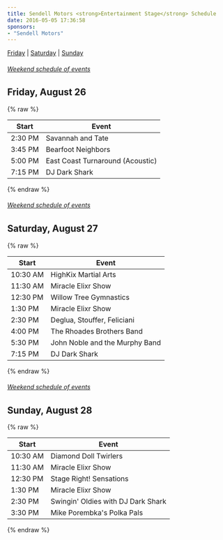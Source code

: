 ```yaml
---
title: Sendell Motors <strong>Entertainment Stage</strong> Schedule
date: 2016-05-05 17:36:58
sponsors:
- "Sendell Motors"
---
```


[Friday](#friday) | [Saturday](#saturday) | [Sunday](#sunday)


###### [Weekend schedule of events](/schedule)

<a name="friday"></a>

## Friday, August 26

{% raw %}
<table class="table table-striped">
  <thead>
    <tr>
      <th>Start</th><th>Event</th>
    </tr>
  </thead>
  <tbody>
    <tr>
      <td>2:30 PM</td><td>Savannah and Tate</td>
    </tr>
    <tr>
      <td>3:45 PM</td><td>Bearfoot Neighbors</td>
    </tr>
    <tr>
      <td>5:00 PM</td><td>East Coast Turnaround (Acoustic)</td>
    </tr>
    <tr>
      <td>7:15 PM</td><td>DJ Dark Shark</td>
    </tr>
  </tbody>
</table>
{% endraw %}

###### [Weekend schedule of events](/schedule)

<a name="saturday"></a>

## Saturday, August 27

{% raw %}
<table class="table table-striped">
  <thead>
    <tr>
      <th>Start</th><th>Event</th>
    </tr>
  </thead>
  <tbody>
    <tr>
      <td>10:30 AM</td><td>HighKix Martial Arts</td>
    </tr>
    <tr>
      <td>11:30 AM</td><td>Miracle Elixr Show</td>
    </tr>
    <tr>
      <td>12:30 PM</td><td>Willow Tree Gymnastics</td>
    </tr>
    <tr>
      <td>1:30 PM</td><td>Miracle Elixr Show</td>
    </tr>
    <tr>
      <td>2:30 PM</td><td>Deglua, Stouffer, Feliciani</td>
    </tr>
    <tr>
      <td>4:00 PM</td><td>The Rhoades Brothers Band</td>
    </tr>
    <tr>
      <td>5:30 PM</td><td>John Noble and the Murphy Band</td>
    </tr>
    <tr>
      <td>7:15 PM</td><td>DJ Dark Shark</td>
    </tr>
  </tbody>
</table>
{% endraw %}

###### [Weekend schedule of events](/schedule)

<a name="sunday"></a>

## Sunday, August 28

{% raw %}
<table class="table table-striped">
  <thead>
    <tr>
      <th>Start</th><th>Event</th>
    </tr>
  </thead>
  <tbody>
    <tr>
      <td>10:30 AM</td><td>Diamond Doll Twirlers</td>
    </tr>
    <tr>
      <td>11:30 AM</td><td>Miracle Elixr Show</td>
    </tr>
    <tr>
      <td>12:30 PM</td><td>Stage Right! Sensations</td>
    </tr>
    <tr>
      <td>1:30 PM</td><td>Miracle Elixr Show</td>
    </tr>
    <tr>
      <td>2:30 PM</td><td>Swingin' Oldies with DJ Dark Shark</td>
    </tr>
    <tr>
      <td>3:30 PM</td><td>Mike Porembka's Polka Pals</td>
    </tr>
  </tbody>
</table>
{% endraw %}
